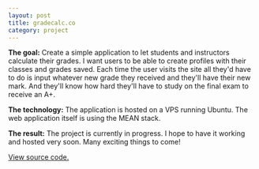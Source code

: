 ```yaml
---
layout: post
title: gradecalc.co
category: project
---
```


**The goal:**
Create a simple application to let students and instructors calculate their grades.
I want users to be able to create profiles with their classes and grades saved.
Each time the user visits the site all they'd have to do is input whatever new
grade they received and they'll have their new mark. And they'll know how hard
they'll have to study on the final exam to receive an A+.

**The technology:**
The application is hosted on a VPS running Ubuntu. The web application itself is
using the MEAN stack.

**The result:**
The project is currently in progress. I hope to have it working and hosted very
soon. Many exciting things to come!

[View source code.](https://github.com/filiptodoric/gradecalc)
